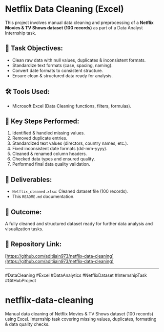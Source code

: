 # Netflix Data Cleaning (Excel)

This project involves manual data cleaning and preprocessing of a **Netflix Movies & TV Shows dataset (100 records)** as part of a Data Analyst Internship task.

## 📝 Task Objectives:
- Clean raw data with null values, duplicates & inconsistent formats.
- Standardize text formats (case, spacing, naming).
- Convert date formats to consistent structure.
- Ensure clean & structured data ready for analysis.

## 🛠 Tools Used:
- Microsoft Excel (Data Cleaning functions, filters, formulas).

## 🔎 Key Steps Performed:
1. Identified & handled missing values.
2. Removed duplicate entries.
3. Standardized text values (directors, country names, etc.).
4. Fixed inconsistent date formats (dd-mm-yyyy).
5. Cleaned & renamed column headers.
6. Checked data types and ensured quality.
7. Performed final data quality validation.

## 📁 Deliverables:
- `Netflix_cleaned.xlsx`: Cleaned dataset file (100 records).
- This `README.md` documentation.

## 🚀 Outcome:
A fully cleaned and structured dataset ready for further data analysis and visualization tasks.

## 📎 Repository Link:
[https://github.com/aditijain973/netflix-data-cleaning](https://github.com/aditijain973/netflix-data-cleaning)

---

#DataCleaning #Excel #DataAnalytics #NetflixDataset #InternshipTask #GitHubProject
# netflix-data-cleaning
Manual data cleaning of Netflix Movies &amp; TV Shows dataset (100 records) using Excel. Internship task covering missing values, duplicates, formatting &amp; data quality checks.
